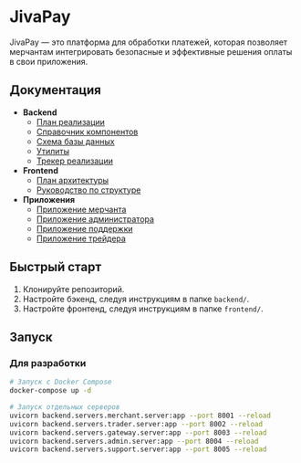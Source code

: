 # JivaPay

JivaPay — это платформа для обработки платежей, которая позволяет мерчантам интегрировать безопасные и эффективные решения оплаты в свои приложения.

## Документация

- **Backend**
  - [План реализации](backend/README_IMPLEMENTATION_PLAN.md)
  - [Справочник компонентов](backend/README_COMPONENTS.md)
  - [Схема базы данных](backend/README_DB.md)
  - [Утилиты](backend/README_UTILITIES.md)
  - [Трекер реализации](backend/IMPLEMENTATION_TRACKER.md)
- **Frontend**
  - [План архитектуры](frontend/README_ARCHITECTURE_PLAN.md)
  - [Руководство по структуре](frontend_structure_guide.md)
- **Приложения**
  - [Приложение мерчанта](frontend/merchant_app/README.md)
  - [Приложение администратора](frontend/admin_app/README.md)
  - [Приложение поддержки](frontend/support_app/README.md)
  - [Приложение трейдера](frontend/trader_app/README.md)

## Быстрый старт

1. Клонируйте репозиторий.
2. Настройте бэкенд, следуя инструкциям в папке `backend/`.
3. Настройте фронтенд, следуя инструкциям в папке `frontend/`.

## Запуск

### Для разработки

```bash
# Запуск с Docker Compose
docker-compose up -d

# Запуск отдельных серверов
uvicorn backend.servers.merchant.server:app --port 8001 --reload
uvicorn backend.servers.trader.server:app --port 8002 --reload
uvicorn backend.servers.gateway.server:app --port 8003 --reload
uvicorn backend.servers.admin.server:app --port 8004 --reload
uvicorn backend.servers.support.server:app --port 8005 --reload
```